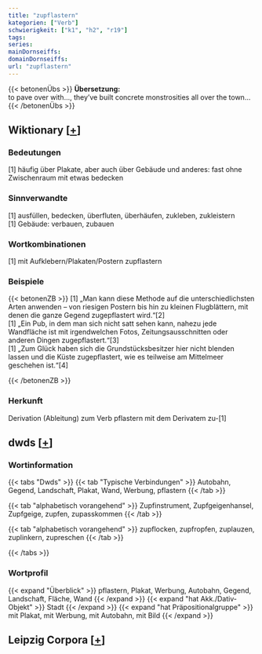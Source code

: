 ```yaml
---
title: "zupflastern"
kategorien: ["Verb"]
schwierigkeit: ["k1", "h2", "r19"]
tags:
series:
mainDornseiffs:
domainDornseiffs:
url: "zupflastern"
---
```


{{< betonenÜbs >}}
**Übersetzung:**  
to pave over with..., they’ve built concrete monstrosities all over the town...  
{{< /betonenÜbs >}}

## Wiktionary [[+](https://de.wiktionary.org/wiki/zupflastern)]

### Bedeutungen
[1] häufig über Plakate, aber auch über Gebäude und anderes: fast ohne Zwischenraum mit etwas bedecken  

### Sinnverwandte
[1] ausfüllen, bedecken, überfluten, überhäufen, zukleben, zukleistern  
[1] Gebäude: verbauen, zubauen  

### Wortkombinationen
[1] mit Aufklebern/Plakaten/Postern zupflastern  

### Beispiele
{{< betonenZB >}}
[1] „Man kann diese Methode auf die unterschiedlichsten Arten anwenden – von riesigen Postern bis hin zu kleinen Flugblättern, mit denen die ganze Gegend zugepflastert wird.“[2]  
[1] „Ein Pub, in dem man sich nicht satt sehen kann, nahezu jede Wandfläche ist mit irgendwelchen Fotos, Zeitungsausschnitten oder anderen Dingen zugepflastert.“[3]  
[1] „Zum Glück haben sich die Grundstücksbesitzer hier nicht blenden lassen und die Küste zugepflastert, wie es teilweise am Mittelmeer geschehen ist.“[4]  

{{< /betonenZB >}}
### Herkunft
Derivation (Ableitung) zum Verb pflastern mit dem Derivatem zu-[1]  



## dwds [[+](https://www.dwds.de/wb/zupflastern)]

### Wortinformation
{{< tabs "Dwds" >}}
{{< tab "Typische Verbindungen" >}}
Autobahn, Gegend, Landschaft, Plakat, Wand, Werbung, pflastern
{{< /tab >}}

{{< tab "alphabetisch vorangehend" >}}
Zupfinstrument, Zupfgeigenhansel, Zupfgeige, zupfen, zupasskommen
{{< /tab >}}

{{< tab "alphabetisch vorangehend" >}}
zupflocken, zupfropfen, zuplauzen, zuplinkern, zupreschen
{{< /tab >}}

{{< /tabs >}}

### Wortprofil
{{< expand "Überblick" >}} pflastern, Plakat, Werbung, Autobahn, Gegend, Landschaft, Fläche, Wand {{< /expand >}}
{{< expand "hat Akk./Dativ-Objekt" >}} Stadt {{< /expand >}}
{{< expand "hat Präpositionalgruppe" >}} mit Plakat, mit Werbung, mit Autobahn, mit Bild {{< /expand >}}

## Leipzig Corpora [[+](https://corpora.uni-leipzig.de/en/res?word=zupflastern&corpusId=deu_newscrawl-public_2018)]

